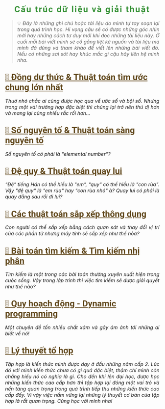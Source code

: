 
<div id="header">

# Cấu trúc dữ liệu và giải thuật

> 💡 *Đây là những ghi chú hoặc tài liệu do mình tự tay soạn lại trong quá trình học. Hi vọng cậu sẽ có được những góc nhìn mới hay những cách tư duy mới khi đọc những tài liệu này. Ở cuối mỗi bài viết mình sẽ cố gắng liệt kê nguồn và tài liệu mà mình đã dùng và tham khảo để viết lên những bài viết đó. Nếu có những sai sót hay khúc mắc gì cậu hãy liên hệ mình nha.*

</div>

<!-- ==== -->

<div id="container">

## [🌱 Đồng dư thức & Thuật toán tìm ước chung lớn nhất](./modulo-gcd/)

*Thuở nhỏ chắc ai cũng được học qua về ước số và bội số. Nhưng trong một vài trường hợp đặc biệt thì chúng lại trở nên thú dị hơn và mang lại cũng nhiều rắc rối hơn...*

</div>

<!-- ==== -->

<div id="container">

## [🌱 Số nguyên tố & Thuật toán sàng nguyên tố](./prime-number)

*Số nguyên tố có phải là "elemental number"?*

</div>

<!-- ==== -->

<div id="container">

## [🌱 Đệ quy & Thuật toán quay lui](./recursion)

*"Đệ" tiếng Hán có thể hiểu là "em", "quy" có thể hiểu là "con rùa". Vậy "đệ quy" là "em rùa" hay "con rùa nhỏ" à? Quay lui có phải là quay đằng sau rồi đi lui?*

</div>

<!-- ==== -->

<div id="container">

## [🌱 Các thuật toán sắp xếp thông dụng](./sorting)

*Con người có thể sắp xếp bằng cách quan sát và thay đổi vị trí của các phần tử nhưng máy tính sẽ sắp xếp như thế nòa?*

</div>

<!-- ==== -->

<div id="container">

## [🌱 Bài toán tìm kiếm & Tìm kiếm nhị phân](./searching)

*Tìm kiếm là một trong các bài toán thường xuyên xuất hiện trong cuộc sống. Vậy trong lập trình thì việc tìm kiếm sẽ được giải quyết như thế nào?*

</div>

<!-- ==== -->

<div id="container">

## [🌱 Quy hoạch động - Dynamic programming](./dynamic-programming)

*Một chuyên đề tốn nhiều chất xám và gây ám ảnh tới những ai biết về nó!*

</div>

<!-- ==== -->

<div id="container">

## [🌱 Lý thuyết tổ hợp](./set-theory)

*Tập hợp là kiến thức mình được dạy ở đầu những năm cấp 2. Lúc đó với mình kiến thức chưa có gì quá đặc biệt, thậm chí mình còn chẳng hiểu nó có nghĩa là gì. Cho đến khi lên đại học, được học những kiến thức cao cấp hơn thì tập hợp lại đóng một vai trò và nền tảng quan trọng trong quá trình tiếp thu những kiến thức cao cấp đấy. Vì vậy việc nắm vững lại những lý thuyết cơ bản của tập hợp là rất quan trọng. Cùng học với mình nha!*

</div>

<!-- ==== -->



<!-- Page styling -->

<style>
@import url('https://fonts.googleapis.com/css2?family=Roboto:ital,wght@0,400;0,500;0,700;0,900;1,400;1,500;1,700;1,900&display=swap');

.theme-default-content {
    display: flex;
    flex-wrap: wrap;
    align-content: space-between;

}

#header h1 {
    color: #379237 !important;
    font-family: 'Roboto', sans-serif;
    text-align: center;
    letter-spacing: 0.10em;
}

#container a:hover {
    text-decoration: none;
    color: #54B435;
}

#container a {
    color: #61481C;
    font-size: 1.35em;
}

#container h2 {
    font-family: 'Roboto', sans-serif;
}

p {
    text-align: justify;
    font-size: 1.15em;
}

</style>

